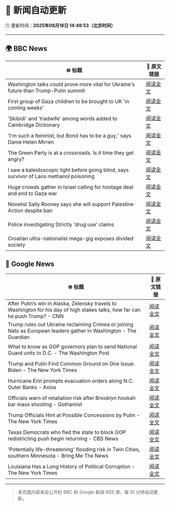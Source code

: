 # 🧠 新闻自动更新

🕒 更新时间：**2025年08月18日 14:49:53（北京时间）**

---

## 🌍 BBC News

| 🌐 标题 | 🔗 原文链接 |
|--------|-------------|
| Washington talks could prove more vital for Ukraine's future than Trump-Putin summit | [阅读全文](https://www.bbc.com/news/articles/ckglxlx5vldo?at_medium=RSS&at_campaign=rss) |
| First group of Gaza children to be brought to UK 'in coming weeks' | [阅读全文](https://www.bbc.com/news/articles/c30z17376ego?at_medium=RSS&at_campaign=rss) |
| 'Skibidi' and 'tradwife' among words added to Cambridge Dictionary | [阅读全文](https://www.bbc.com/news/articles/ce93ygv4zzlo?at_medium=RSS&at_campaign=rss) |
| 'I'm such a feminist, but Bond has to be a guy,' says Dame Helen Mirren | [阅读全文](https://www.bbc.com/news/articles/c1jnen9zklpo?at_medium=RSS&at_campaign=rss) |
| The Green Party is at a crossroads. Is it time they get angry? | [阅读全文](https://www.bbc.com/news/articles/cm2kzrr4375o?at_medium=RSS&at_campaign=rss) |
| I saw a kaleidoscopic light before going blind, says survivor of Laos methanol poisoning | [阅读全文](https://www.bbc.com/news/articles/czd0qlmjl05o?at_medium=RSS&at_campaign=rss) |
| Huge crowds gather in Israel calling for hostage deal and end to Gaza war | [阅读全文](https://www.bbc.com/news/articles/ce93y2dxlg4o?at_medium=RSS&at_campaign=rss) |
| Novelist Sally Rooney says she will support Palestine Action despite ban | [阅读全文](https://www.bbc.com/news/articles/cp94jz0y7ygo?at_medium=RSS&at_campaign=rss) |
| Police investigating Strictly 'drug use' claims | [阅读全文](https://www.bbc.com/news/articles/cx2px5r90x4o?at_medium=RSS&at_campaign=rss) |
| Croatian ultra-nationalist mega-gig exposes divided society | [阅读全文](https://www.bbc.com/news/articles/cz60nyp3714o?at_medium=RSS&at_campaign=rss) |

## 📰 Google News

| 🌐 标题 | 🔗 原文链接 |
|--------|-------------|
| After Putin’s win in Alaska, Zelensky travels to Washington for his day of high stakes talks, how far can he push Trump? - CNN | [阅读全文](https://news.google.com/rss/articles/CBMiowFBVV95cUxNaVVkc1MtSHY5cUdXaVNnTG9IVDdQRjQ5VVhneGFKV05PdVBqcWZaYW5XWm9NQ0dwUEIxM3kyX3o1eWZiOTBUenU3ZlJoV3BrdE1NRTUzdk5mRGFBNmZqc0V2QXVVUlpUVy1DUC10ZDhDRkZzUnBFekF4Tll2dG0xZ0ZoVHgxLW5IZ0RSQVpSSnVCaUJJbV8xc3pVYUFGNV93Z3Nn0gGoAUFVX3lxTE5OWmRaYzdNaHFKREhrb1RLeHJFZzRmcEl0QWVwQ1NJME5BUnc3ekhPNV90NE1XT2dyOUpIR0NsOUZuT2R2djNCQ28ySlcxTzJDaXpVV1d5dGhldFVGbGUzdVZZXzdpUjhtN1gxNXJwV0F4QUNycURCOGhjTTI1S19KTGZ1UF9Xd0gwQ0tESm54c01HaWpOd1dqdzA1Smg1c3NkTS04WFVfNA?oc=5) |
| Trump rules out Ukraine reclaiming Crimea or joining Nato as European leaders gather in Washington - The Guardian | [阅读全文](https://news.google.com/rss/articles/CBMiogFBVV95cUxNbExaVjhuQWZqYjl4QU83LUFMZXRDbkUtNzhrdllQQzNZSUptWVpuQms3eXVmX2szZmJfZVJEZU9ISG1uZ1NsUzZmZU1JNGNpR3l4aWZlV2xRM3F0dF9RREZxUGJSaWNaYlR0TlpVM0I4Skx0aHVnajJkUzJCWFJBdFlsV1NfZndiRm55WjlJRDBLU1R6bVFtSkRnZWFaaG5TeEE?oc=5) |
| What to know as GOP governors plan to send National Guard units to D.C. - The Washington Post | [阅读全文](https://news.google.com/rss/articles/CBMiogFBVV95cUxPRm56Q1hxRFFvajdOcFpSOUp4OUZkeXpaOFVwU0R4R2lpejczV19GczZYeUJ5WVQwRGVBX0F6WjF0cHVnbE1wUDdta3dJVVRYM0MtRXkzbHBGdWFMbTRkd2VEZzQ3ZnJCVHg4cjJ3SGZWNHFiMk91bHpkWWhNbkJDQnV0WUFxalJMblc4M0YtNUc4YU5raXNkRDc0ZHlOank0YXc?oc=5) |
| Trump and Putin Find Common Ground on One Issue: Biden - The New York Times | [阅读全文](https://news.google.com/rss/articles/CBMiiwFBVV95cUxOWnM2TjVDMHBORTJmNHZIVloyTUViQURhSlVKZl9oUGZsZk1SOFpPU0xrMlJkNkZmVjVKelFpdVBrYWgxQUlEQk1RaUNFWENGVVdhdGpVTVdSYVVBZDJSaUxRc1VKZFNBbEpSeHRKeEJqWkh6Ujl5RVJZa1JNYml4NjZnVnZBS1BuN0c0?oc=5) |
| Hurricane Erin prompts evacuation orders along N.C. Outer Banks - Axios | [阅读全文](https://news.google.com/rss/articles/CBMib0FVX3lxTE9OTW1UVzFaTjhKRnN6dXJ5MlJudzJnMjVheHEyLWdKMDRQUk9MYzl0MldMMWJRRzljUXE4azNSSXo5elVfcFNlYlg4RXRQSHpqR3FhY0pmOS0tQVJ0Q3dUVGJScEJucmtLRFFQYmVRdw?oc=5) |
| Officials warn of retaliation risk after Brooklyn hookah bar mass shooting - Gothamist | [阅读全文](https://news.google.com/rss/articles/CBMiowFBVV95cUxPbllQUHl1aDZZQmNQMGc1TDhaNFpodlRSeEtiU2RVY2llSHdhRFkwMm94VFdodTl5blkyTTUzY3VlbHh6ZEJZeDFpRGRJYThROThJeW5xWDFQdXhtSFNacGdkV0RpTkIyanZkYklIcG4xcVotX1FLcU1iZzFOQk4wdGRiTHhkLXZKamR2LVZTV3RmWktTZFhzVDhaQnh1cWpjTERj?oc=5) |
| Trump Officials Hint at Possible Concessions by Putin - The New York Times | [阅读全文](https://news.google.com/rss/articles/CBMilgFBVV95cUxNM0xBTXgzSl8yTWJqVUNzSDZ5NFdTQkdnTGJyT3J5c2JWLUU0dk8wc0JfZWs2Nl96R1AzWWxFMG9PbGZTMkJtR0Z2YV9pODByenA0MXdIeTVtMWd2OWJjMFdId3FvNFdKYkdUZ3cxNW1zLWs1QmVGRktTXzFVX0VaaGREd0xwbkhKd1hPREQ2bEk3NkdSSUE?oc=5) |
| Texas Democrats who fled the state to block GOP redistricting push begin returning - CBS News | [阅读全文](https://news.google.com/rss/articles/CBMieEFVX3lxTE1ZcnY2NjFYVXdIb0d2Yk8wOVBqdU8xeDJ1VVd1X1NFQWItVzdkRExLWGo5WXpBNTc4UnpnZ2t4cUFuWWo5Q1A4VWJIa1VLQjlBQ2tqajNRaVplQWstRTlxV0ItSW1OUHFjalkxandmRFlOQV9JWVVVUdIBfkFVX3lxTE45emVEbWR6UXhLT3pOZGhFVGx0RHdEVHJXbFpzTkczSWQweWFIZ21Qa1hhMzVtamt6RGdqOG9pWktRS0Npc2Y4MnVZWFVWQ0Fnc2U5d1hiSUN0SHBGRnR5RkNxNC1PTGttRVE4X0djb3E3N3RndDF1eHdjWTFMdw?oc=5) |
| 'Potentially life-threatening' flooding risk in Twin Cities, southern Minnesota - Bring Me The News | [阅读全文](https://news.google.com/rss/articles/CBMivgFBVV95cUxPbGEwRlZETGZyX0dXMl9xeVcwdFByUG11Q2lVU1M1aDVKWDYyaGtqQm93eUpIa0l2eFBYcThHTEZKelRSTDdpamZGaXE4Wm1EVnFoUjFWcC1ya2dzMVZrZWFhdkdNVUJKOTJBSlcyazZTVnBYTUdrVUJBX2FrcWJvU1V3Z2xEYm54N253T3NYR2pYYS1pajBwQlVjdHRTT3NqODNMUjJWR1hwb3FIdjEtdkdFRkxkVnFvc0Q1R3N3?oc=5) |
| Louisiana Has a Long History of Political Corruption - The New York Times | [阅读全文](https://news.google.com/rss/articles/CBMiiAFBVV95cUxOOXVVZnVIMC1JMVB3SVphbVNqRkRPQTVqX0pfQ01nZkM3OWNEQkg2UHNxVTlrYWZCTTRUVTlrczR2NmR1VHp3R0xwS1FqME9XX05EQk1UakFTbTJ0QnNoUUZENUIyMHU2TnEtSDdNXzdrMWRUV2ctZEVaNFVUNWVNV05HNVh5dGRv?oc=5) |

---
> 本页面内容来自公开的 BBC 和 Google 新闻 RSS 源，每 10 分钟自动更新。